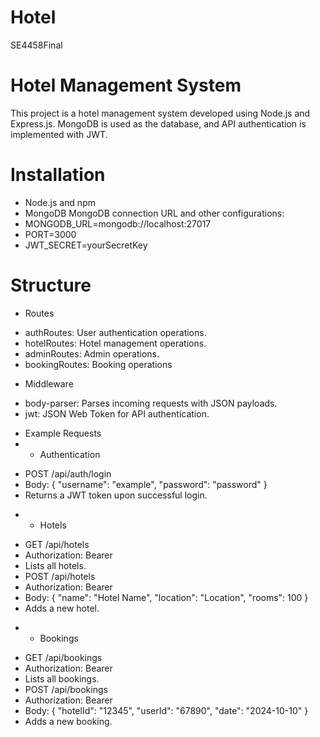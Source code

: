 # Hotel
 SE4458Final
# Hotel Management System
This project is a hotel management system developed using Node.js and Express.js. MongoDB is used as the database, and API authentication is implemented with JWT.
# Installation
* Node.js and npm
* MongoDB
MongoDB connection URL and other configurations:
* MONGODB_URL=mongodb://localhost:27017
* PORT=3000
* JWT_SECRET=yourSecretKey
# Structure
- Routes
* authRoutes: User authentication operations.
* hotelRoutes: Hotel management operations.
* adminRoutes: Admin operations.
* bookingRoutes: Booking operations
- Middleware
* body-parser: Parses incoming requests with JSON payloads.
* jwt: JSON Web Token for API authentication.
- Example Requests
- - Authentication
* POST
/api/auth/login
 * Body: { "username": "example", "password": "password" }
 * Returns a JWT token upon successful login.
- - Hotels
* GET
/api/hotels
 * Authorization: Bearer <token>
 * Lists all hotels.
* POST
/api/hotels
 * Authorization: Bearer <token>
 * Body: { "name": "Hotel Name", "location": "Location", "rooms": 100 }
 * Adds a new hotel.
- - Bookings
* GET
 /api/bookings
 * Authorization: Bearer <token>
 * Lists all bookings.
* POST
/api/bookings
 * Authorization: Bearer <token>
 * Body: { "hotelId": "12345", "userId": "67890", "date": "2024-10-10" }
 * Adds a new booking.




